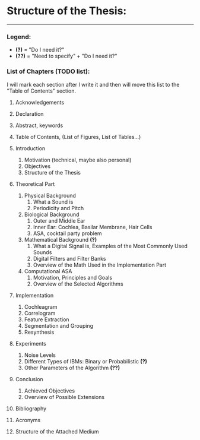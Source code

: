 # Structure of the Thesis:

---

### Legend:

- **(?)** = "Do I need it?"
- **(??)** = "Need to specify" + "Do I need it?"

### List of Chapters (TODO list):

I will mark each section after I write it and then will move this list to the "Table of Contents" section.

1. Acknowledgements
2. Declaration
3. Abstract, keywords
4. Table of Contents, (List of Figures, List of Tables...)

5. Introduction
   1. Motivation (technical, maybe also personal)
   2. Objectives
   3. Structure of the Thesis

6. Theoretical Part
   1. Physical Background
      1. What a Sound is
      2. Periodicity and Pitch
   2. Biological Background
      1. Outer and Middle Ear
      2. Inner Ear: Cochlea, Basilar Membrane, Hair Cells
      3. ASA, cocktail party problem
   3. Mathematical Background **(?)**
      1. What a Digital Signal is, Examples of the Most Commonly Used Sounds
      2. Digital Filters and Filter Banks
      3. Overview of the Math Used in the Implementation Part
   4. Computational ASA
      1. Motivation, Principles and Goals
      2. Overview of the Selected Algorithms

7. Implementation
   1. Cochleagram
   2. Correlogram
   3. Feature Extraction
   4. Segmentation and Grouping
   5. Resynthesis

8. Experiments
   1. Noise Levels
   2. Different Types of IBMs: Binary or Probabilistic **(?)**
   3. Other Parameters of the Algorithm **(??)**

9. Conclusion
   1. Achieved Objectives
   2. Overview of Possible Extensions

10. Bibliography
11. Acronyms
12. Structure of the Attached Medium